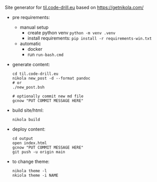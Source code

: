 Site generator for [til.code-drill.eu](http://til.code-drill.eu/) based on https://getnikola.com/
- pre requirements:
  - manual setup
    - create python venv  `python -m venv .venv`
    - install requirements: `pip install -r requirements-win.txt` 
  - automatic
    - docker
    - run `run-bash.cmd`

- generate content:
  ```
  cd til.code-drill.eu
  nikola new_post -d --format pandoc
  # or
  ./new_post.bsh
  
  # optionally commit new md file
  gcnow "PUT COMMIT MESSAGE HERE"

  ```
- build site/html:
  ```
  nikola build
  ```

- deploy content:
  ```
  cd output
  open index.html
  gcnow "PUT COMMIT MESSAGE HERE"
  git push -u origin main
  ```
  
- to change theme:
  ```
  nikola theme -l
  nkiola theme -i NAME
  ```
